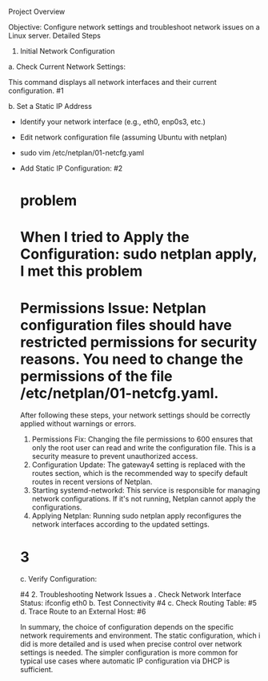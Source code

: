 Project Overview

Objective: Configure network settings and troubleshoot network issues on a Linux server.
Detailed Steps

1.	Initial Network Configuration

a. Check Current Network Settings:		

This command displays all network interfaces and their current configuration.
#1

b. Set a Static IP Address
  - Identify your network interface (e.g., eth0, enp0s3, etc.)
  - Edit network configuration file (assuming Ubuntu with netplan)
  - sudo vim /etc/netplan/01-netcfg.yaml
  - Add Static IP Configuration:
    #2

    # problem
    
     # When I tried to Apply the Configuration:	sudo netplan apply, I met this problem
    # Permissions Issue: Netplan configuration files should have restricted permissions for security reasons. You need to change the permissions of the file /etc/netplan/01-netcfg.yaml.

    After following these steps, your network settings should be correctly applied without warnings or errors.
    
    1.	Permissions Fix: Changing the file permissions to 600 ensures that only the root user can read and write the configuration file. This is a security measure to prevent unauthorized access.
    2.	Configuration Update: The gateway4 setting is replaced with the routes section, which is the recommended way to specify default routes in recent versions of Netplan.
    3.	Starting systemd-networkd: This service is responsible for managing network configurations. If it's not running, Netplan cannot apply the configurations.
    4.	Applying Netplan: Running sudo netplan apply reconfigures the network interfaces according to the updated settings.
   
       # 3
   
    c. Verify Configuration:
   
       #4
    2.	Troubleshooting Network Issues
        a . Check Network Interface Status:	ifconfig eth0
        b. Test Connectivity
    #4
        c. Check Routing Table:
    #5
        d. Trace Route to an External Host:
    #6


    In summary, the choice of configuration depends on the specific network requirements and environment.
    The static configuration, which i did is more detailed and is used when precise control over network settings is needed.
    The simpler configuration is more common for typical use cases where automatic IP configuration via DHCP is sufficient.
    





   

